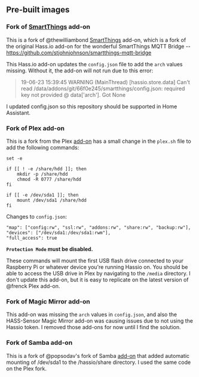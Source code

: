 ## Pre-built images

### Fork of [SmartThings](https://github.com/thewilliambond/hassio-addons/tree/master/smartthings) add-on 

This is a fork of @thewilliambond [SmartThings](https://github.com/thewilliambond/hassio-addons/tree/master/smartthings) add-on, which is a fork of the original Hass.io add-on for the wonderful SmartThings MQTT Bridge -- https://github.com/stjohnjohnson/smartthings-mqtt-bridge

This Hass.io add-on updates the `config.json` file to add the `arch` values missing. Without it, the add-on will not run due to this error:

> 19-06-23 15:39:45 WARNING (MainThread) [hassio.store.data] Can't read /data/addons/git/66f0e245/smartthings/config.json: required key not provided @ data['arch']. Got None

I updated config.json so this repository should be supported in Home Assistant.

### Fork of Plex add-on
This is a fork from the Plex [add-on](https://github.com/hassio-addons/addon-plex) has a small change in the `plex.sh` file to add the following commands:

```
set -e

if [[ ! -e /share/hdd ]]; then
    mkdir -p /share/hdd
    chmod -R 0777 /share/hdd
fi

if [[ -e /dev/sda1 ]]; then
    mount /dev/sda1 /share/hdd
fi
```

Changes to `config.json`:

```
"map": ["config:rw", "ssl:rw", "addons:rw", "share:rw", "backup:rw"],
"devices": ["/dev/sda1:/dev/sda1:rwm"],
"full_access": true
```

**`Protection Mode` must be disabled.**

These commands will mount the first USB flash drive connected to your Raspberry Pi or whatever device you're running Hassio on. You should be able to access the USB drive in Plex by navigating to the `/media` directory. I don't update this add-on, but it is easy to replicate on the latest version of @frenck Plex add-on.

### Fork of Magic Mirror add-on
This add-on was missing the `arch` values in `config.json`, and also the HASS-Sensor Magic Mirror add-on was causing issues due to not using the Hassio token. I removed those add-ons for now until I find the solution.

### Fork of Samba add-on
This is a fork of @popsodav's fork of Samba [add-on](https://github.com/popsodav/hassio-addons-example) that added automatic mounting of /dev/sda1 to the /hassio/share directory. I used the same code on the Plex fork.

